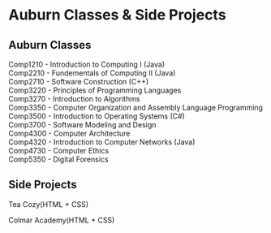 # Auburn Classes & Side Projects
<h2>Auburn Classes</h2>
Comp1210 - Introduction to Computing I (Java)<br />
Comp2210 - Fundementals of Computing II (Java)<br />
Comp2710 - Software Construction (C++)<br/>
Comp3220 - Principles of Programming Languages<br />
Comp3270 - Introduction to Algorithms <br />
Comp3350 - Computer Organization and Assembly Language Programming <br />
Comp3500 - Introduction to Operating Systems (C#) <br />
Comp3700 - Software Modeling and Design <br />
Comp4300 - Computer Architecture <br />
Comp4320 - Introduction to Computer Networks (Java) <br />
Comp4730 - Computer Ethics <br />
Comp5350 - Digital Forensics <br />

<h2>Side Projects</h2>
<p>Tea Cozy(HTML + CSS)</p>
<p>Colmar Academy(HTML + CSS)</p>
